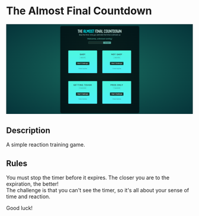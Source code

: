 # The Almost Final Countdown

![Overview](./src/assets/overview.png)

## Description

A simple reaction training game.

## Rules

You must stop the timer before it expires. The closer you are to the expiration, the better!  
The challenge is that you can't see the timer, so it's all about your sense of time and reaction.

Good luck!

